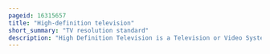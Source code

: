 ```yaml
---
pageid: 16315657
title: "High-definition television"
short_summary: "TV resolution standard"
description: "High Definition Television is a Television or Video System that provides a substantially higher Image Resolution than the previous Generation of Technologies. The Term has been used since at least 1933 in more recent Times it refers to the Generation following Standard-Definition Television. It is the current Standard Video Format used in most Broadcasts terrestrial Broadcast Television Cable Television Satellite Television."
---
```

